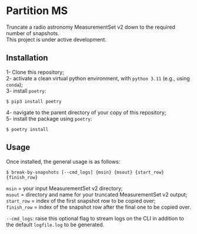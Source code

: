 # Partition MS
Truncate a radio astronomy MeasurementSet v2 down to the required number of snapshots.<br />
This project is under active development.

## Installation
1- Clone this repository;<br />
2- activate a clean virtual python environment, with `python 3.11` (e.g., using `conda`);<br />
3- install `poetry`:
```
$ pip3 install poetry
```
4- navigate to the parent directory of your copy of this repository;<br />
5- install the package using `poetry`:
```
$ poetry install
```

## Usage
Once installed, the general usage is as follows:
```
$ break-by-snapshots [--cmd_logs] {msin} {msout} {start_row} {finish_row}
```
`msin` = your input MeasurementSet v2 directory;<br />
`msout` = directory and name for your truncated MeasurementSet v2 output;<br />
`start_row` = index of the first snapshot row to be copied over;<br />
`finish_row` = index of the snapshot row after the final one to be copied over.

`--cmd_logs`: raise this optional flag to stream logs on the CLI in addition to the default `logfile.log` to be generated.
